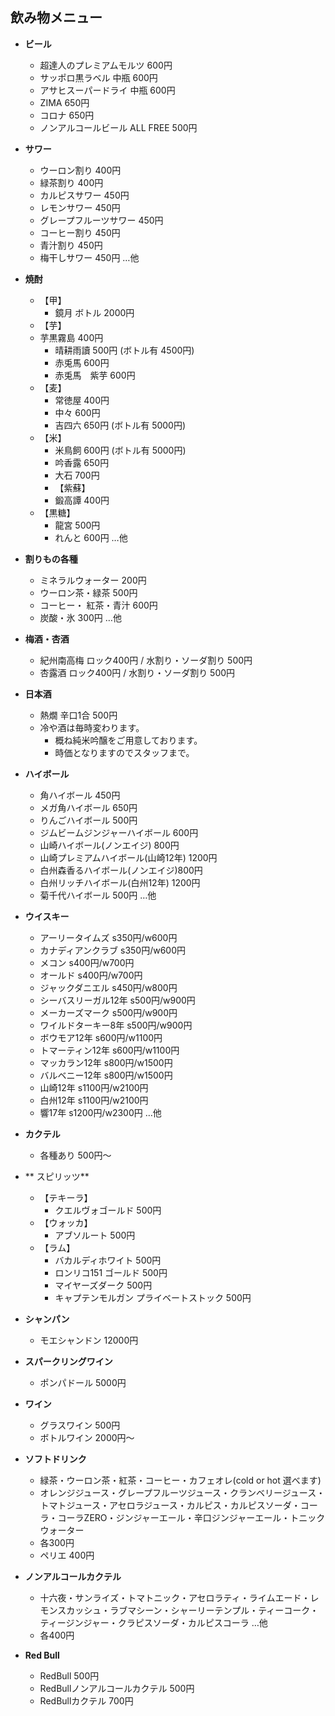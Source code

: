 ## 飲み物メニュー

- **ビール**
    - 超達人のプレミアムモルツ 600円
    - サッポロ黒ラベル 中瓶 600円
    - アサヒスーパードライ 中瓶 600円
    - ZIMA 650円
    - コロナ 650円
    - ノンアルコールビール ALL FREE 500円

- **サワー**
    - ウーロン割り 400円
    - 緑茶割り 400円
    - カルピスサワー 450円
    - レモンサワー 450円
    - グレープフルーツサワー 450円
    - コーヒー割り 450円
    - 青汁割り 450円
    - 梅干しサワー 450円         …他

- **焼酎**
    - 【甲】
        - 鏡月 ボトル 2000円
    - 【芋】
    - 芋黒霧島 400円
        - 晴耕雨讀 500円 (ボトル有 4500円)
        - 赤兎馬 600円
        - 赤兎馬　紫芋 600円
    - 【麦】
        - 常徳屋 400円
        - 中々 600円
        - 吉四六 650円 (ボトル有 5000円)
    - 【米】
        - 米鳥飼 600円 (ボトル有 5000円)
        - 吟香露 650円
        - 大石 700円
        - 【紫蘇】
        - 鍛高譚 400円
    - 【黒糖】
        - 龍宮 500円
        - れんと 600円          …他

- **割りもの各種**
    - ミネラルウォーター 200円
    - ウーロン茶・緑茶 500円
    - コーヒー・ 紅茶・青汁 600円
    - 炭酸・氷 300円      …他

- **梅酒・杏酒**
    - 紀州南高梅 ロック400円 / 水割り・ソーダ割り 500円
    - 杏露酒  ロック400円 / 水割り・ソーダ割り 500円

- **日本酒**
    - 熱燗 辛口1合 500円
    - 冷や酒は毎時変わります。
        - 概ね純米吟醸をご用意しております。
        - 時価となりますのでスタッフまで。

- **ハイボール**
    - 角ハイボール 450円
    - メガ角ハイボール 650円
    - りんごハイボール 500円
    - ジムビームジンジャーハイボール 600円
    - 山崎ハイボール(ノンエイジ) 800円
    - 山崎プレミアムハイボール(山崎12年) 1200円
    - 白州森香るハイボール(ノンエイジ)800円
    - 白州リッチハイボール(白州12年) 1200円
    - 菊千代ハイボール 500円            …他

- **ウイスキー**
    - アーリータイムズ s350円/w600円
    - カナディアンクラブ s350円/w600円
    - メコン s400円/w700円
    - オールド s400円/w700円
    - ジャックダニエル s450円/w800円
    - シーバスリーガル12年 s500円/w900円
    - メーカーズマーク s500円/w900円
    - ワイルドターキー8年 s500円/w900円
    - ボウモア12年 s600円/w1100円
    - トマーティン12年 s600円/w1100円
    - マッカラン12年 s800円/w1500円
    - バルベニー12年 s800円/w1500円
    - 山崎12年 s1100円/w2100円
    - 白州12年 s1100円/w2100円
    - 響17年 s1200円/w2300円              …他

- **カクテル**
    - 各種あり 500円〜

- ** スピリッツ**
    - 【テキーラ】
        - クエルヴォゴールド 500円
    - 【ウォッカ】
        - アブソルート 500円
    - 【ラム】
        - バカルディホワイト 500円
        - ロンリコ151 ゴールド 500円
        - マイヤーズダーク 500円
        - キャプテンモルガン プライベートストック 500円

- **シャンパン**
    - モエシャンドン 12000円

- **スパークリングワイン**
    - ポンパドール 5000円

- **ワイン**
    - グラスワイン 500円
    - ボトルワイン 2000円〜

- **ソフトドリンク**
    - 緑茶・ウーロン茶・紅茶・コーヒー・カフェオレ(cold or hot 選べます)
    - オレンジジュース・グレープフルーツジュース・クランベリージュース・トマトジュース・アセロラジュース・カルピス・カルピスソーダ・コーラ・コーラZERO・ジンジャーエール・辛口ジンジャーエール・トニックウォーター
    - 各300円
    - ペリエ 400円

- **ノンアルコールカクテル**
    - 十六夜・サンライズ・トマトニック・アセロラティ・ライムエード・レモンスカッシュ・ラブマシーン・シャーリーテンプル・ティーコーク・ティージンジャー・クラピスソーダ・カルピスコーラ …他
    - 各400円

- **Red Bull**
    - RedBull 500円
    - RedBullノンアルコールカクテル 500円
    - RedBullカクテル 700円
